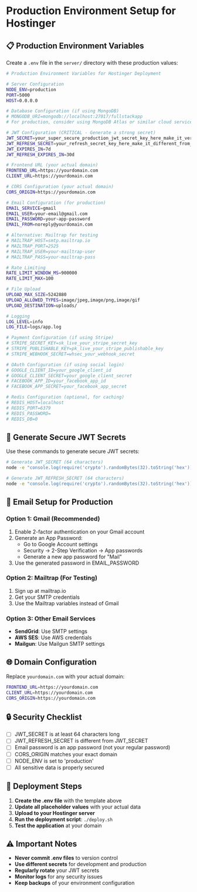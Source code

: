 # Production Environment Setup for Hostinger

## 📋 **Production Environment Variables**

Create a `.env` file in the `server/` directory with these production values:

```bash
# Production Environment Variables for Hostinger Deployment

# Server Configuration
NODE_ENV=production
PORT=5000
HOST=0.0.0.0

# Database Configuration (if using MongoDB)
# MONGODB_URI=mongodb://localhost:27017/fullstackapp
# For production, consider using MongoDB Atlas or similar cloud service

# JWT Configuration (CRITICAL - Generate a strong secret)
JWT_SECRET=your_super_secure_production_jwt_secret_key_here_make_it_very_long_and_random_at_least_64_characters
JWT_REFRESH_SECRET=your_refresh_secret_key_here_make_it_different_from_jwt_secret
JWT_EXPIRES_IN=7d
JWT_REFRESH_EXPIRES_IN=30d

# Frontend URL (your actual domain)
FRONTEND_URL=https://yourdomain.com
CLIENT_URL=https://yourdomain.com

# CORS Configuration (your actual domain)
CORS_ORIGIN=https://yourdomain.com

# Email Configuration (for production)
EMAIL_SERVICE=gmail
EMAIL_USER=your-email@gmail.com
EMAIL_PASSWORD=your-app-password
EMAIL_FROM=noreply@yourdomain.com

# Alternative: Mailtrap for testing
# MAILTRAP_HOST=smtp.mailtrap.io
# MAILTRAP_PORT=2525
# MAILTRAP_USER=your-mailtrap-user
# MAILTRAP_PASS=your-mailtrap-pass

# Rate Limiting
RATE_LIMIT_WINDOW_MS=900000
RATE_LIMIT_MAX=100

# File Upload
UPLOAD_MAX_SIZE=5242880
UPLOAD_ALLOWED_TYPES=image/jpeg,image/png,image/gif
UPLOAD_DESTINATION=uploads/

# Logging
LOG_LEVEL=info
LOG_FILE=logs/app.log

# Payment Configuration (if using Stripe)
# STRIPE_SECRET_KEY=sk_live_your_stripe_secret_key
# STRIPE_PUBLISHABLE_KEY=pk_live_your_stripe_publishable_key
# STRIPE_WEBHOOK_SECRET=whsec_your_webhook_secret

# OAuth Configuration (if using social login)
# GOOGLE_CLIENT_ID=your_google_client_id
# GOOGLE_CLIENT_SECRET=your_google_client_secret
# FACEBOOK_APP_ID=your_facebook_app_id
# FACEBOOK_APP_SECRET=your_facebook_app_secret

# Redis Configuration (optional, for caching)
# REDIS_HOST=localhost
# REDIS_PORT=6379
# REDIS_PASSWORD=
# REDIS_DB=0
```

## 🔑 **Generate Secure JWT Secrets**

Use these commands to generate secure JWT secrets:

```bash
# Generate JWT_SECRET (64 characters)
node -e "console.log(require('crypto').randomBytes(32).toString('hex'))"

# Generate JWT_REFRESH_SECRET (64 characters)
node -e "console.log(require('crypto').randomBytes(32).toString('hex'))"
```

## 📧 **Email Setup for Production**

### **Option 1: Gmail (Recommended)**

1. Enable 2-factor authentication on your Gmail account
2. Generate an App Password:
   - Go to Google Account settings
   - Security → 2-Step Verification → App passwords
   - Generate a new app password for "Mail"
3. Use the generated password in EMAIL_PASSWORD

### **Option 2: Mailtrap (For Testing)**

1. Sign up at mailtrap.io
2. Get your SMTP credentials
3. Use the Mailtrap variables instead of Gmail

### **Option 3: Other Email Services**

- **SendGrid**: Use SMTP settings
- **AWS SES**: Use AWS credentials
- **Mailgun**: Use Mailgun SMTP settings

## 🌐 **Domain Configuration**

Replace `yourdomain.com` with your actual domain:

```bash
FRONTEND_URL=https://yourdomain.com
CLIENT_URL=https://yourdomain.com
CORS_ORIGIN=https://yourdomain.com
```

## 🔒 **Security Checklist**

- [ ] JWT_SECRET is at least 64 characters long
- [ ] JWT_REFRESH_SECRET is different from JWT_SECRET
- [ ] Email password is an app password (not your regular password)
- [ ] CORS_ORIGIN matches your exact domain
- [ ] NODE_ENV is set to 'production'
- [ ] All sensitive data is properly secured

## 🚀 **Deployment Steps**

1. **Create the .env file** with the template above
2. **Update all placeholder values** with your actual data
3. **Upload to your Hostinger server**
4. **Run the deployment script**: `./deploy.sh`
5. **Test the application** at your domain

## ⚠️ **Important Notes**

- **Never commit .env files** to version control
- **Use different secrets** for development and production
- **Regularly rotate** your JWT secrets
- **Monitor logs** for any security issues
- **Keep backups** of your environment configuration 